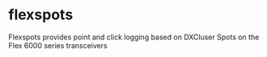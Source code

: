 # flexspots
Flexspots provides point and click logging based on DXCluser Spots on the Flex 6000 series transceivers
